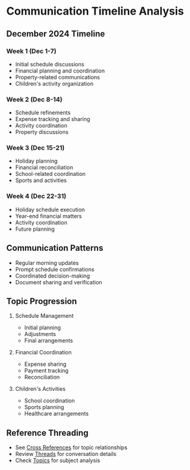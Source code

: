# Communication Timeline Analysis

## December 2024 Timeline

### Week 1 (Dec 1-7)
- Initial schedule discussions
- Financial planning and coordination
- Property-related communications
- Children's activity organization

### Week 2 (Dec 8-14)
- Schedule refinements
- Expense tracking and sharing
- Activity coordination
- Property discussions

### Week 3 (Dec 15-21)
- Holiday planning
- Financial reconciliation
- School-related coordination
- Sports and activities

### Week 4 (Dec 22-31)
- Holiday schedule execution
- Year-end financial matters
- Activity coordination
- Future planning

## Communication Patterns
- Regular morning updates
- Prompt schedule confirmations
- Coordinated decision-making
- Document sharing and verification

## Topic Progression
1. Schedule Management
   - Initial planning
   - Adjustments
   - Final arrangements

2. Financial Coordination
   - Expense sharing
   - Payment tracking
   - Reconciliation

3. Children's Activities
   - School coordination
   - Sports planning
   - Healthcare arrangements

## Reference Threading
- See [Cross References](cross_references.md) for topic relationships
- Review [Threads](threads/) for conversation details
- Check [Topics](topics/) for subject analysis
